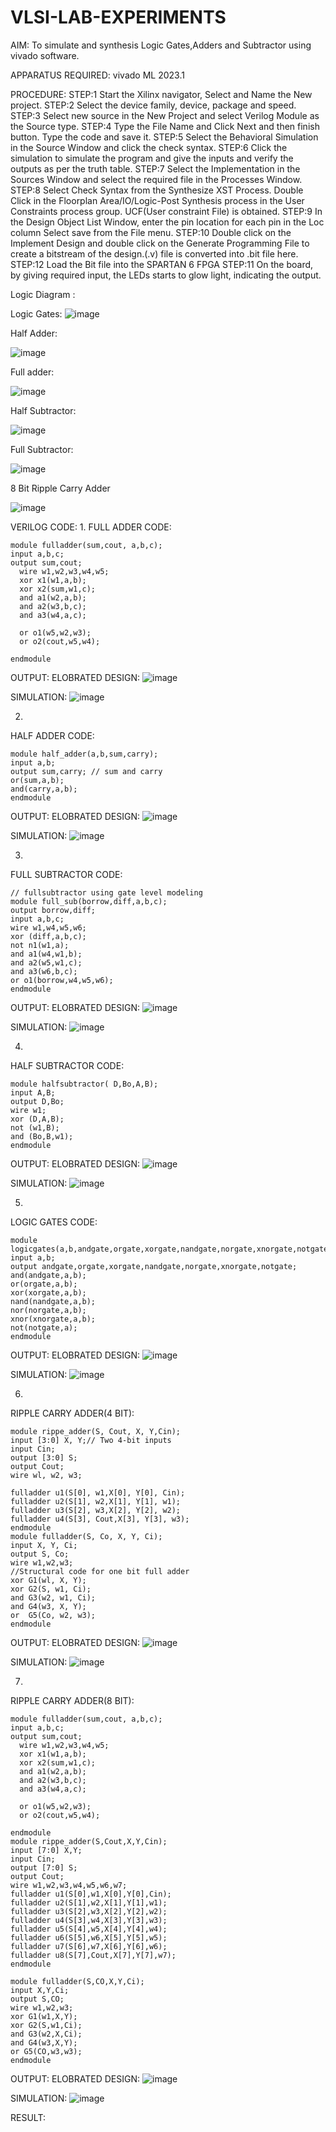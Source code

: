 # VLSI-LAB-EXPERIMENTS
AIM: To simulate and synthesis Logic Gates,Adders and Subtractor using vivado software.

APPARATUS REQUIRED: vivado ML 2023.1

PROCEDURE: STEP:1 Start the Xilinx navigator, Select and Name the New project. STEP:2 Select the device family, device, package and speed. STEP:3 Select new source in the New Project and select Verilog Module as the Source type. STEP:4 Type the File Name and Click Next and then finish button. Type the code and save it. STEP:5 Select the Behavioral Simulation in the Source Window and click the check syntax. STEP:6 Click the simulation to simulate the program and give the inputs and verify the outputs as per the truth table. STEP:7 Select the Implementation in the Sources Window and select the required file in the Processes Window. STEP:8 Select Check Syntax from the Synthesize XST Process. Double Click in the Floorplan Area/IO/Logic-Post Synthesis process in the User Constraints process group. UCF(User constraint File) is obtained. STEP:9 In the Design Object List Window, enter the pin location for each pin in the Loc column Select save from the File menu. STEP:10 Double click on the Implement Design and double click on the Generate Programming File to create a bitstream of the design.(.v) file is converted into .bit file here. STEP:12 Load the Bit file into the SPARTAN 6 FPGA STEP:11 On the board, by giving required input, the LEDs starts to glow light, indicating the output.

Logic Diagram :

Logic Gates:
![image](https://github.com/navaneethans/VLSI-LAB-EXPERIMENTS/assets/6987778/ee17970c-3ac9-4603-881b-88e2825f41a4)


Half Adder:

![image](https://github.com/navaneethans/VLSI-LAB-EXPERIMENTS/assets/6987778/0e1ecb96-0c25-4556-832b-aeeedfdfe7b9)


Full adder:

![image](https://github.com/navaneethans/VLSI-LAB-EXPERIMENTS/assets/6987778/9bb3964c-438f-469d-a3de-c1cca6f323fb)


Half Subtractor:

![image](https://github.com/navaneethans/VLSI-LAB-EXPERIMENTS/assets/6987778/731470b7-eb4e-49f8-8bb7-2994052a7184)



Full Subtractor:

![image](https://github.com/navaneethans/VLSI-LAB-EXPERIMENTS/assets/6987778/d66f874b-c1f2-44b3-a035-7149b56430c1)



8 Bit Ripple Carry Adder

![image](https://github.com/navaneethans/VLSI-LAB-EXPERIMENTS/assets/6987778/7385a408-40a5-4203-8050-b72818622d79)



VERILOG CODE:
1.
FULL ADDER CODE:
```
module fulladder(sum,cout, a,b,c);
input a,b,c;
output sum,cout;
  wire w1,w2,w3,w4,w5;
  xor x1(w1,a,b);
  xor x2(sum,w1,c);  
  and a1(w2,a,b);
  and a2(w3,b,c);
  and a3(w4,a,c);
  
  or o1(w5,w2,w3);
  or o2(cout,w5,w4);
   
endmodule
```
OUTPUT:
ELOBRATED DESIGN:
![image](https://github.com/Mohanasankaran/VLSI-LAB-EXP-1/assets/161284142/6a2848ed-8229-4aa8-a888-9e544410decc)

SIMULATION:
![image](https://github.com/Mohanasankaran/VLSI-LAB-EXP-1/assets/161284142/2d856f9b-a314-4e57-8bf5-b9a90fd87c37)

2.
HALF ADDER CODE:
```
module half_adder(a,b,sum,carry);
input a,b;
output sum,carry; // sum and carry
or(sum,a,b);
and(carry,a,b);
endmodule
```
OUTPUT:
ELOBRATED DESIGN:
![image](https://github.com/Mohanasankaran/VLSI-LAB-EXP-1/assets/161284142/f6785273-a02e-4c97-9822-748ca10034c3)

SIMULATION:
![image](https://github.com/Mohanasankaran/VLSI-LAB-EXP-1/assets/161284142/ae000486-57ea-4a6f-9629-0d3ef759375c)


3.
FULL SUBTRACTOR CODE:
```
// fullsubtractor using gate level modeling
module full_sub(borrow,diff,a,b,c);
output borrow,diff;
input a,b,c;
wire w1,w4,w5,w6;
xor (diff,a,b,c);
not n1(w1,a);
and a1(w4,w1,b);
and a2(w5,w1,c);
and a3(w6,b,c);
or o1(borrow,w4,w5,w6);
endmodule
```
OUTPUT:
ELOBRATED DESIGN:
![image](https://github.com/Mohanasankaran/VLSI-LAB-EXP-1/assets/161284142/3305ec67-04aa-45a9-940f-b91377368df7)

SIMULATION:
![image](https://github.com/Mohanasankaran/VLSI-LAB-EXP-1/assets/161284142/7ce1a211-df4d-4cfe-aa50-62eef0394483)


4.
HALF SUBTRACTOR CODE:
```
module halfsubtractor( D,Bo,A,B);
input A,B;
output D,Bo;
wire w1;
xor (D,A,B);
not (w1,B);
and (Bo,B,w1);
endmodule
```
OUTPUT:
ELOBRATED DESIGN:
![image](https://github.com/Mohanasankaran/VLSI-LAB-EXP-1/assets/161284142/8ee9cb6f-d1fb-485d-be17-6caea4cf53cc)

SIMULATION:
![image](https://github.com/Mohanasankaran/VLSI-LAB-EXP-1/assets/161284142/75b6ee6e-2691-4dce-98b9-9d35844cad94)


5.
LOGIC GATES CODE:
```
module logicgates(a,b,andgate,orgate,xorgate,nandgate,norgate,xnorgate,notgate);
input a,b;
output andgate,orgate,xorgate,nandgate,norgate,xnorgate,notgate;
and(andgate,a,b);
or(orgate,a,b);
xor(xorgate,a,b);
nand(nandgate,a,b);  
nor(norgate,a,b);
xnor(xnorgate,a,b);
not(notgate,a);
endmodule
```
OUTPUT:
ELOBRATED DESIGN:
![image](https://github.com/Mohanasankaran/VLSI-LAB-EXP-1/assets/161284142/062b9f76-41be-4835-9856-6c8f8257af9b)

SIMULATION:
![image](https://github.com/Mohanasankaran/VLSI-LAB-EXP-1/assets/161284142/e3455e34-9984-4e2e-9e1b-4e0eefa2770b)


6.
RIPPLE CARRY ADDER(4 BIT):
```
module rippe_adder(S, Cout, X, Y,Cin);
input [3:0] X, Y;// Two 4-bit inputs
input Cin;
output [3:0] S;
output Cout;
wire wl, w2, w3;

fulladder u1(S[0], w1,X[0], Y[0], Cin);
fulladder u2(S[1], w2,X[1], Y[1], w1);
fulladder u3(S[2], w3,X[2], Y[2], w2);
fulladder u4(S[3], Cout,X[3], Y[3], w3);
endmodule
module fulladder(S, Co, X, Y, Ci);
input X, Y, Ci;
output S, Co;
wire w1,w2,w3;
//Structural code for one bit full adder 
xor G1(wl, X, Y);
xor G2(S, w1, Ci);
and G3(w2, w1, Ci);
and G4(w3, X, Y);
or  G5(Co, w2, w3);
endmodule
```
OUTPUT:
ELOBRATED DESIGN:
![image](https://github.com/Mohanasankaran/VLSI-LAB-EXP-1/assets/161284142/1c181e41-0e2c-47ca-bf21-f4ab24a457da)

SIMULATION:
![image](https://github.com/Mohanasankaran/VLSI-LAB-EXP-1/assets/161284142/a025f16f-b94b-4df6-a6b9-21375ffa7696)


7.
RIPPLE CARRY ADDER(8 BIT):
```
module fulladder(sum,cout, a,b,c);
input a,b,c;
output sum,cout;
  wire w1,w2,w3,w4,w5;
  xor x1(w1,a,b);
  xor x2(sum,w1,c);  
  and a1(w2,a,b);
  and a2(w3,b,c);
  and a3(w4,a,c);
  
  or o1(w5,w2,w3);
  or o2(cout,w5,w4);
    
endmodule
module rippe_adder(S,Cout,X,Y,Cin);
input [7:0] X,Y;
input Cin;
output [7:0] S;
output Cout;
wire w1,w2,w3,w4,w5,w6,w7;
fulladder u1(S[0],w1,X[0],Y[0],Cin);
fulladder u2(S[1],w2,X[1],Y[1],w1);
fulladder u3(S[2],w3,X[2],Y[2],w2);
fulladder u4(S[3],w4,X[3],Y[3],w3);
fulladder u5(S[4],w5,X[4],Y[4],w4);
fulladder u6(S[5],w6,X[5],Y[5],w5);
fulladder u7(S[6],w7,X[6],Y[6],w6);
fulladder u8(S[7],Cout,X[7],Y[7],w7);
endmodule

module fulladder(S,CO,X,Y,Ci);
input X,Y,Ci;
output S,CO;
wire w1,w2,w3;
xor G1(w1,X,Y);
xor G2(S,w1,Ci);
and G3(w2,X,Ci);
and G4(w3,X,Y);
or G5(CO,w3,w3);
endmodule
```
OUTPUT:
ELOBRATED DESIGN:
![image](https://github.com/Mohanasankaran/VLSI-LAB-EXP-1/assets/161284142/ebea7985-d2f4-402f-b49c-8967c5b8b135)

SIMULATION:
![image](https://github.com/Mohanasankaran/VLSI-LAB-EXP-1/assets/161284142/5118d134-c800-4b23-9c3e-a0d734cf013f)


RESULT:

